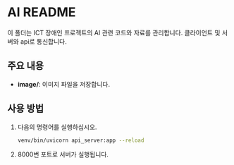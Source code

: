 # AI README

이 폴더는 ICT 장애인 프로젝트의 AI 관련 코드와 자료를 관리합니다.
클라이언트 및 서버와 api로 통신합니다.


## 주요 내용

- **image/**: 이미지 파일을 저장합니다.


## 사용 방법

1. 다음의 명령어를 실행하십시오.
    ```bash
    venv/bin/uvicorn api_server:app --reload
    ```
2. 8000번 포트로 서버가 실행됩니다.
